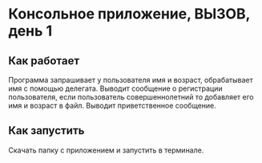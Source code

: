# Консольное приложение, ВЫЗОВ, день 1
## Как работает
Программа запрашивает у пользователя имя и возраст, обрабатывает имя с помощью делегата.
Выводит сообщение о регистрации пользователя, если пользователь совершеннолетний то добавляет его имя и возраст в файл.
Выводит приветственное сообщение.

## Как запустить
Скачать папку с приложением и запустить в терминале.

